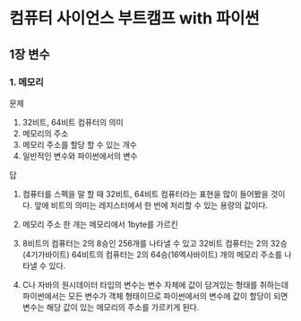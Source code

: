 # 컴퓨터 사이언스 부트캠프 with 파이썬

## 1장 변수

### 1. 메모리

문제
1. 32비트, 64비트 컴퓨터의 의미
2. 메모리의 주소
3. 메모리 주소를 할당 할 수 있는 개수
4. 일반적인 변수와 파이썬에서의 변수








답

1. 컴퓨터를 스펙을 말 할 때 32비트, 64비트 컴퓨터라는 표현을 많이 들어봤을 것이다.
앞에 비트의 의미는 레지스터에서 한 번에 처리할 수 있는 용량의 값이다.

2. 메모리 주소 한 개는 메모리에서 1byte를 가르킨

3. 8비트의 컴퓨터는 2의 8승인 256개를 나타낼 수 있고 32비트 컴퓨터는 2의 32승(4기가바이트) 64비트의 컴퓨터는 2의 64승(16엑사바이트) 개의 메모리 주소를 나타낼 수 있다.

4. C나 자바의 원시데이터 타입의 변수는 변수 자체에 값이 담겨있는 형태를 취하는데 파이썬에서는 모든 변수가 객체 형태이므로 파이썬에서의 변수에 값이 할당이 되면 변수는 해당 값이 있는 메모리의 주소를 가르키게 된다.
